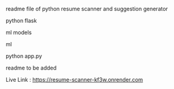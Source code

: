 readme file of python resume scanner and suggestion generator

python flask 

ml models

ml 

python app.py

readme to be added 

Live Link : https://resume-scanner-kf3w.onrender.com
